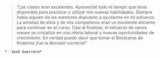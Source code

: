 > “Las clases eran excelentes. Aproveché todo el tiempo que tenía disponible para practicar y utilizar mis nuevas habilidades. Siempre había alguien de los mentores dispuesto a ayudarme en mi esfuerzo. La amistad de ellos y de mis compañeros eran un excelente aliciente para continuar en el curso. Casi al finalizar, el esfuerzo de varios meses se cristalizó en una oferta laboral y nuevas oportunidades de crecimiento. En verdad puedo decir que tomar el Bootcamp de Kodemia ¡fue la decisión correcta!”
    
    *- José Guerrero*
